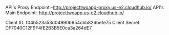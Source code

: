 API's Proxy Endpoint:-http://projecttwoapp-proxy.us-e2.cloudhub.io/
API's Main Endpoint:-http://projecttwoapp.us-e2.cloudhub.io/

Client ID: f04b523a53d04990b954cbb826befe75
Client Secret: DF7040C12F9F4fE2B3B5E0ca3a264dE7